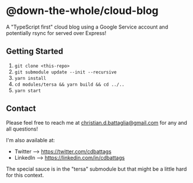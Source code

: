 # @down-the-whole/cloud-blog

A "TypeScript first" cloud blog using a Google Service account and potentially rsync for served over Express!

## Getting Started

1. `git clone <this-repo>`
2. `git submodule update --init --recursive`
3. `yarn install`
4. `cd modules/tersa && yarn build && cd ../..`
5. `yarn start`

## Contact

Please feel free to reach me at christian.d.battaglia@gmail.com for any and all questions!

I'm also available at:

- Twitter --> https://twitter.com/cdbattags
- LinkedIn --> https://linkedin.com/in/cdbattags

The special sauce is in the "tersa" submodule but that might be a little hard for this context.
